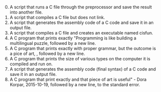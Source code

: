 0. A script that runs a C file through the preprocessor and save the result into another file.
1. A script that compiles a C file but does not link.
2. A script that generates the assembly code of a C code and save it in an output file.
3. A script that compiles a C file and creates an executable named cisfun.
4. A C program that prints exactly "Programming is like building a multilingual puzzle, followed by a new line.
5. A C program that prints exactly with proper grammar, but the outcome is a pice of art, , followed by a new line.
6. A C program that prints the size of various types on the computer it is compiled and run on.
7. A script that generates the assembly code (final syntax) of a C code and save it in an output file.
8. A C program that print exactly and that piece of art is useful" - Dora Korpar, 2015-10-19, followed by a new line, to the standard error.

